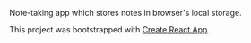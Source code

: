 Note-taking app which stores notes in browser's local storage. 

This project was bootstrapped with [Create React App](https://github.com/facebook/create-react-app).